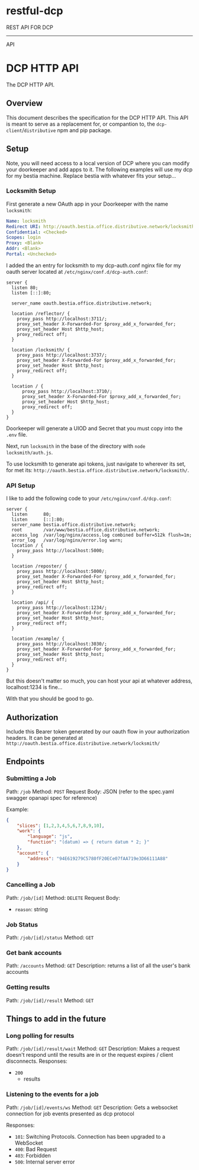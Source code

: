 # restful-dcp
REST API FOR DCP

---
API
# DCP HTTP API
The DCP HTTP API.

## Overview
This document describes the specification for the DCP HTTP API. This API is meant to serve as a replacement for, or compantion to, the `dcp-client`/`distributive` npm and pip package.

## Setup

Note, you will need access to a local version of DCP where you can modify your doorkeeper and add apps to it. The following examples will use my dcp for my bestia machine. Replace bestia with whatever fits your setup...

### Locksmith Setup
First generate a new OAuth app in your Doorkeeper with the name `locksmith`:

```yaml
Name: locksmith
Redirect URI: http://oauth.bestia.office.distributive.network/locksmith/
Confidential: <Checked>
Scopes: login
Proxy: <Blank>
Addr: <Blank>
Portal: <Unchecked>
```

I added the an entry for locksmith to my dcp-auth.conf nginx file for my oauth server located at `/etc/nginx/conf.d/dcp-auth.conf`:
```
server {
  listen 80;
  listen [::]:80;

  server_name oauth.bestia.office.distributive.network;

  location /reflector/ {
    proxy_pass http://localhost:3711/;
    proxy_set_header X-Forwarded-For $proxy_add_x_forwarded_for;
    proxy_set_header Host $http_host;
    proxy_redirect off;
  }

  location /locksmith/ {
    proxy_pass http://localhost:3737/;
    proxy_set_header X-Forwarded-For $proxy_add_x_forwarded_for;
    proxy_set_header Host $http_host;
    proxy_redirect off;
  }

  location / {
      proxy_pass http://localhost:3710/;
      proxy_set_header X-Forwarded-For $proxy_add_x_forwarded_for;
      proxy_set_header Host $http_host;
      proxy_redirect off;
  }
}
```

Doorkeeper will generate a UIOD and Secret that you must copy into the `.env` file.

Next, run `locksmith` in the base of the directory with `node locksmith/auth.js`.

To use locksmith to generate api tokens, just navigate to wherever its set, for met its: `http://oauth.bestia.office.distributive.network/locksmith/`.

### API Setup

I like to add the following code to your `/etc/nginx/conf.d/dcp.conf`:

```
server {
  listen      80;   
  listen      [::]:80;
  server_name bestia.office.distributive.network;
  root        /var/www/bestia.office.distributive.network;
  access_log  /var/log/nginx/access.log combined buffer=512k flush=1m;
  error_log   /var/log/nginx/error.log warn;
  location / {
    proxy_pass http://localhost:5000;
  }

  location /reposter/ {
    proxy_pass http://localhost:5000/;
    proxy_set_header X-Forwarded-For $proxy_add_x_forwarded_for;
    proxy_set_header Host $http_host;
    proxy_redirect off;
  }
    
  location /api/ {
    proxy_pass http://localhost:1234/;
    proxy_set_header X-Forwarded-For $proxy_add_x_forwarded_for;
    proxy_set_header Host $http_host;
    proxy_redirect off;
  }
    
  location /example/ {
    proxy_pass http://localhost:3030/;
    proxy_set_header X-Forwarded-For $proxy_add_x_forwarded_for;
    proxy_set_header Host $http_host;
    proxy_redirect off;
  }
}
```

But this doesn't matter so much, you can host your api at whatever address, localhost:1234 is fine...

With that you should be good to go.


## Authorization
Include this Bearer token generated by our oauth flow in your authorization headers. It can be generated at `http://oauth.bestia.office.distributive.network/locksmith/`

## Endpoints
### Submitting a Job
Path: `/job`
Method: `POST`
Request Body: JSON (refer to the spec.yaml swagger opanapi spec for reference)

Example:
```json
{
	"slices": [1,2,3,4,5,6,7,8,9,10],
	"work": {
		"language": "js",
		"function": "(datum) => { return datum * 2; }"
	},
	"account": {
		"address": "94E619279C5780fF20ECe07fAA719e3D66111A88"
	}
}
```

### Cancelling a Job
Path: `/job/[id]`
Method: `DELETE`
Request Body:
- `reason`: string

### Job Status
Path: `/job/[id]/status`
Method: `GET`

### Get bank accounts
Path: `/accounts`
Method: `GET`
Description: returns a list of all the user's bank accounts

### Getting results
Path: `/job/[id]/result`
Method: `GET`

## Things to add in the future

### Long polling for results
Path: `/job/[id]/result/wait`
Method: `GET`
Description: Makes a request doesn't respond until the results are in or the request expires / client disconnects. 
Responses:
- `200`
	- results

### Listening to the events for a job
Path: `/job/[id]/events/ws`
Method: `GET`
Description: Gets a websocket connection for job events presented as dcp protocol

Responses:
- `101`: Switching Protocols. Connection has been upgraded to a WebSocket
- `400`: Bad Request
- `403`: Forbidden
- `500`: Internal server error



